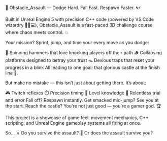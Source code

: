 🎯 Obstacle_Assault — Dodge Hard. Fall Fast. Respawn Faster. 🌀⚡

Built in Unreal Engine 5 with precision C++ code (powered by VS Code wizardry 🧙‍♂️💻), Obstacle_Assault is a fast-paced 3D challenge course where chaos meets control. 💥

Your mission? Sprint, jump, and time your every move as you dodge:

🔨 Spinning hammers that love knocking players off their path
🪵 Collapsing platforms designed to betray your trust
🪤 Devious traps that reset your progress in a blink
All leading to one goal: that glorious castle at the finish line 🏰.

But make no mistake — this isn’t just about getting there. It’s about:

🎮 Twitch reflexes
⏱️ Precision timing
🧠 Level knowledge
💪 Relentless trial and error
Fall off? Respawn instantly. Get smacked mid-jump? See you at the start. Reach the castle? You're not just good — you're a gamer god. 🏆

This project is a showcase of game feel, movement mechanics, C++ scripting, and Unreal Engine gameplay systems all firing at once.

So…
⚔️ Do you survive the assault?
👑 Or does the assault survive you?
